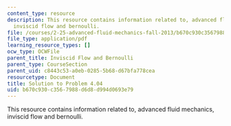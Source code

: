 ```yaml
---
content_type: resource
description: This resource contains information related to, advanced fluid mechanics,
  inviscid flow and bernoulli.
file: /courses/2-25-advanced-fluid-mechanics-fall-2013/b670c930c3567988d6d8d994d0693e79_MIT2_25F13_Shapi4.04_Sol.pdf
file_type: application/pdf
learning_resource_types: []
ocw_type: OCWFile
parent_title: Inviscid Flow and Bernoulli
parent_type: CourseSection
parent_uid: c8443c53-a0eb-0285-5b68-d67bfa778cea
resourcetype: Document
title: Solution to Problem 4.04
uid: b670c930-c356-7988-d6d8-d994d0693e79
---
```

This resource contains information related to, advanced fluid mechanics, inviscid flow and bernoulli.

